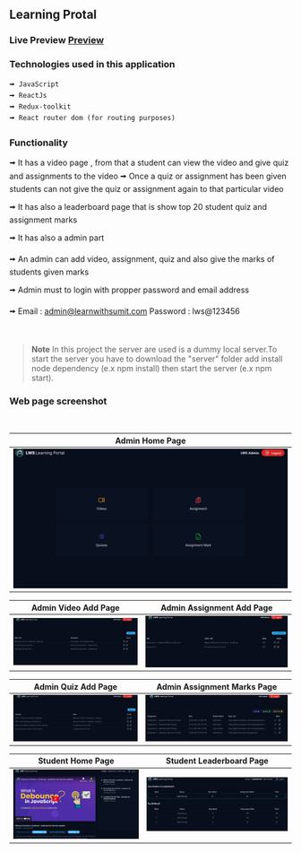 ## Learning Protal

### Live Preview [Preview](https://lws-learningprotal.netlify.app)

### Technologies used in this application

    🠪 JavaScript
    🠪 ReactJs
    🠪 Redux-toolkit
    🠪 React router dom (for routing purposes)

### Functionality

🠪 It has a video page , from that a student can view the video and give quiz and assignments to the video
🠪 Once a quiz or assignment has been given students can not give the quiz or assignment again to that particular video

🠪 It has also a leaderboard page that is show top 20 student quiz and assignment marks

🠪 It has also a admin part

🠪 An admin can add video, assignment, quiz and also give the marks of students given marks

🠪 Admin must to login with propper password and email address

🠪 Email : admin@learnwithsumit.com Password : lws@123456

<br/>

> **Note**
> In this project the server are used is a dummy local server.To start the server you have to download the "server" folder add install node dependency (e.x npm install) then start the server (e.x npm start).

### Web page screenshot

<br/>

| Admin Home Page                                                           |
| ------------------------------------------------------------------------- |
| <img src="./src/assets/gitImage/adminHome.png" width="100%" height="80%"> |

| Admin Video Add Page                                                       | Admin Assignment Add Page                                                        |
| -------------------------------------------------------------------------- | -------------------------------------------------------------------------------- |
| <img src="./src/assets/gitImage/adminVideo.png" width="100%" height="80%"> | <img src="./src/assets/gitImage/adminAssignment.png" width="100%" height="80%" > |

| Admin Quiz Add Page                                           | Admin Assignment Marks Page                                              |
| ------------------------------------------------------------- | ------------------------------------------------------------------------ |
| <img src="./src/assets/gitImage/adminQuiz.png" width="100%" > | <img src="./src/assets/gitImage/adminAssignmentMarks.png" width="100%" > |

| Student Home Page                                        | Student Leaderboard Page                                        |
| -------------------------------------------------------- | --------------------------------------------------------------- |
| <img src="./src/assets/gitImage/home.png" width="100%" > | <img src="./src/assets/gitImage/leaderboard.png" width="100%" > |
